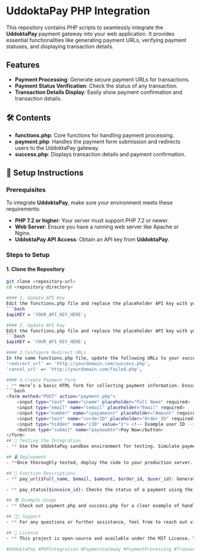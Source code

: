 # UddoktaPay PHP Integration

This repository contains PHP scripts to seamlessly integrate the **UddoktaPay** payment gateway into your web application. It provides essential functionalities like generating payment URLs, verifying payment statuses, and displaying transaction details.

## Features
- **Payment Processing**: Generate secure payment URLs for transactions.
- **Payment Status Verification**: Check the status of any transaction.
- **Transaction Details Display**: Easily show payment confirmation and transaction details.

## 🛠️ Contents
- **functions.php**: Core functions for handling payment processing.
- **payment.php**: Handles the payment form submission and redirects users to the UddoktaPay gateway.
- **success.php**: Displays transaction details and payment confirmation.

## 🚀 Setup Instructions

### Prerequisites
To integrate **UddoktaPay**, make sure your environment meets these requirements:
- **PHP 7.2 or higher**: Your server must support PHP 7.2 or newer.
- **Web Server**: Ensure you have a running web server like Apache or Nginx.
- **UddoktaPay API Access**: Obtain an API key from **UddoktaPay**.

### Steps to Setup

#### 1. Clone the Repository
```bash
git clone <repository-url>
cd <repository-directory>

#### 2. Update API Key
Edit the functions.php file and replace the placeholder API key with your actual UddoktaPay API key:
```bash
$apiKEY = 'YOUR_API_KEY_HERE';

#### 2. Update API Key
Edit the functions.php file and replace the placeholder API key with your actual UddoktaPay API key:
```bash
$apiKEY = 'YOUR_API_KEY_HERE';

#### 3.Configure Redirect URLs
In the same functions.php file, update the following URLs to your success and cancel pages:
'redirect_url' => 'http://yourdomain.com/success.php',
'cancel_url' => 'http://yourdomain.com/failed.php',

#### 4.Create Payment Form
- ** Here’s a basic HTML form for collecting payment information. Ensure the form submits to payment.php:
```bash
<form method="POST" action="payment.php">
    <input type="text" name="cname" placeholder="Full Name" required>
    <input type="email" name="cemail" placeholder="Email" required>
    <input type="number" name="cpayamount" placeholder="Amount" required>
    <input type="text" name="corderID" placeholder="Order ID" required>
    <input type="hidden" name="cID" value="1"> <!-- Example user ID -->
    <button type="submit" name="paynowbtn">Pay Now</button>
</form>
## 🧪 Testing the Integration
- ** Use the UddoktaPay sandbox environment for testing. Simulate payments and verify the results to ensure all functionalities work correctly before going live.

## 🖥️ Deployment
- **Once thoroughly tested, deploy the code to your production server. Remember to update the URLs in functions.php to point to your live domain.

## 📄 Function Descriptions
- ** pay_url($full_name, $email, $amount, $order_id, $user_id): Generates a payment URL based on user and payment details. Returns the URL or an error message.

- ** pay_status($invoice_id): Checks the status of a payment using the invoice ID. Returns the payment status in JSON format or an error message.

## 📚 Example Usage
- ** Check out payment.php and success.php for a clear example of handling payment submissions and displaying results. Follow this structure to ensure compatibility.

## 🧑‍💻 Support
- ** For any questions or further assistance, feel free to reach out via my Fiverr profile.

## 📝 License
- ** This project is open-source and available under the MIT License. You are free to use, modify, and distribute the code in accordance with the terms of the license.

#UddoktaPay #PHPIntegration #PaymentGateway #PaymentProcessing #TransactionVerification #PaymentURL #PHP7 #WebDevelopment #UddoktaPayAPI #Fiverr #EcommerceIntegration #PaymentConfirmation
